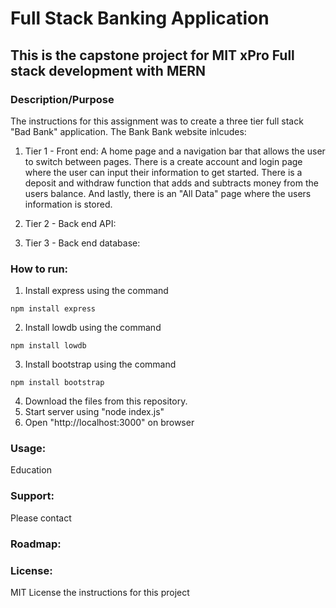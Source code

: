 # Full Stack Banking Application
## This is the capstone project for MIT xPro Full stack development with MERN

### Description/Purpose
The instructions for this assignment was to create a three tier full stack "Bad Bank" application. The Bank Bank website inlcudes:

1. Tier 1 - Front end: A home page and a navigation bar that allows the user to switch between pages. There is a create account and login page where the user can input their information to get started. There is a deposit and withdraw function that adds and subtracts money from the users balance. And lastly, there is an "All Data" page where the users information is stored. 

2. Tier 2 - Back end API: 

3. Tier 3 - Back end database: 

### How to run: 
1. Install express using the command
```
npm install express
```

2. Install lowdb using the command
```
npm install lowdb
```

3. Install bootstrap using the command
```
npm install bootstrap
```

4. Download the files from this repository. 
5. Start server using "node index.js"
6. Open "http://localhost:3000" on browser

### Usage: 
Education

### Support:
Please contact

### Roadmap:  

### License:
MIT License the instructions for this project
